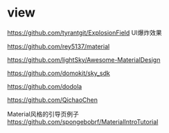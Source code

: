 # view

https://github.com/tyrantgit/ExplosionField    UI爆炸效果

https://github.com/rey5137/material

https://github.com/lightSky/Awesome-MaterialDesign

 https://github.com/domokit/sky_sdk
 
 https://github.com/dodola
 
 https://github.com/QichaoChen
 
 Material风格的引导页例子 https://github.com/spongebobrf/MaterialIntroTutorial
